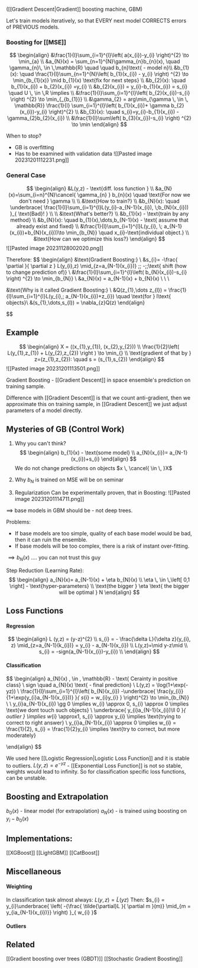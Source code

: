 ([[Gradient Descent|Gradient]] boosting machine, GBM)

Let's train models iteratively, so that EVERY next model CORRECTS errors of PREVIOUS models.

### Boosting for [[MSE]]
$$
\begin{align}
&\frac{1}{l}\sum_{i=1}^{l}\left( a(x_{i})-y_{i} \right)^{2} \to \min_{a} \\
&a_{N}(x) = \sum_{n=1}^{N}\gamma_{n}b_{n}(x), \quad \gamma_{n}\, \in \,\mathbb{R} \quad \quad  b_{n}\text{ - model n}\\
&b_{1}(x): \quad  \frac{1}{l}\sum_{n=1}^{N}\left( b_{1}(x_{i}) - y_{i} \right) ^{2} \to \min_{b_{1}(x)} \mid b_{1}(x) \text{fix for next steps} \\
&b_{2}(x): \quad  b_{1}(x_{i}) + b_{2}(x_{i}) =y_{i} \\
&b_{2}(x_{i}) = y_{i}-b_{1}(x_{i}) = s_{i} \quad U \, \in \,R \implies \\
&\frac{1}{l}\sum_{i=1}^{l}\left( b_{2}(x_{i})-s_{i} \right) ^{2} \to \min_{_{b_{1}}}  \\
&\gamma_{2} = arg\min_{\gamma \, \in \, \mathbb{R}} \frac{1}{l} \sum_{i=1}^{l}\left( b_{1}(x_{i})+ \gamma b_{2}(x_{i})-y_{i} \right)^{2}   \\
&b_{3}(x): \quad s_{i}=y_{i}-b_{1}(x_{i}) - \gamma_{2}b_{2}(x_{i}) \\
&\frac{1}{l}\sum\left( b_{3}(x_{i})-s_{i} \right) ^{2} \to \min 
\end{align}
$$

When to stop?
- GB is overfitting
- Has to be examined with validation data
![[Pasted image 20231201112231.png]]


### General Case
$$
\begin{align}
&L(y,z) - \text{diff. loss function } \\
&a_{N}(x)=\sum_{i=n}^{N}\cancel{ \gamma_{n} } b_{n}(x) \quad  \text{For now we don't need } \gamma \\ \\
&\text{How to train?} \\
&b_{N}(x): \quad \underbrace{ \frac{1}{l}\sum_{i=1}^{l}L(y_{i}-a_{N-1}(x_{i}), \;b_{N}(x_{i})) }_{ \text{Bad}! } \\ \\
&\text{What's better?} \\
&b_{1}(x) - \text{train by any method} \\
&b_{N}(x): \quad b_{1}(x),\dots,b_{N-1}(x) - \text{ assume that already exist and fixed} \\
&\frac{1}{l}\sum_{i=1}^{l}L(y_{i}, \; a_{N-1}(x_{i})+b_{N}(x_{i}))\to \min_{b_{N}} \quad  x_{i}-\text{individual object.} \\
&\text{How can we optimize this loss?}
\end{align}
$$
![[Pasted image 20231128002020.png]]

Therefore:
$$
\begin{align}
&\text{Gradient Boosting:} \\
&s_{i}= -\frac{ \partial  }{ \partial z } L(y_{i},z) \mid_{z=a_{N-1}(x_{i})} \;\;  -\;\;\text{ shift (how to change prediction of)}
  \\
&\frac{1}{l}\sum_{i=1}^{l}\left( b_{N}(x_{i})-s_{i} \right) ^{2} \to \min_{b_{N}} \\
&a_{N}(x) = a_{N-1}(x) + b_{N}(x) \\ \\ \\

&\text{Why is it called Gradient Boosting:} \\
&Q(z_{1},\dots z_{l}) = \frac{1}{l}\sum_{i=1}^{l}L(y_{i},\; a_{N-1}(x_{i})+z_{i}) \quad  \text{for }  l\text{ objects}\\
&(s_{1},\dots,s_{l}) = \nabla_{z}Q(z)
\end{align}

$$

## Example
$$
\begin{align}
X = ((x_{1},y_{1}), (x_{2},y_{2})) \\
\frac{1}{2}\left( L(y_{1},z_{1}) + L(y_{2},z_{2})  \right ) \to \min_{} \\
\text{gradient of that by } z=(z_{1},z_{2}): \quad  s = (s_{1},s_{2}) 
\end{align}
$$
![[Pasted image 20231201113501.png]]

Gradient Boosting - [[Gradient Descent]] in space ensemble's prediction on training sample.

Difference with [[Gradient Descent]] is that we count anti-gradient, then we approximate this on training sample, in [[Gradient Descent]] we just adjust parameters of a model directly.

## Mysteries of GB (Control Work)
1) Why you can't think?
$$
\begin{align}
b_{1}(x) - \text{some model} \\
a_{N}(x_{i})= a_{N-1}(x_{i})+s_{i}
\end{align}
$$
We do not change predictions on objects  $x \, \cancel{ \in \, }X$
2) Why $b_{N}$ is trained on MSE
will be on seminar

3) Regularization
Can be experimentally proven, that in Boosting:
![[Pasted image 20231201114711.png]]

$\implies$ base models in GBM should be - not deep trees.

Problems:
- If base models are too simple, quality of each base model would be bad, then it can ruin the ensemble.
- If base models will be too complex, there is a risk of instant over-fitting. 

$\implies b_{N}(x)$ .... you can not trust this guy

Step Reduction (Learning Rate):
$$
\begin{align}
a_{N}(x)= a_{N-1}(x) + \eta b_{N}(x) \\
\eta \, \in \,\left[ 0,1  \right] - \text{hyper-parameters} \\
\text{the bigger } \eta \text{ the bigger will be optimal } N 
\end{align}
$$
## Loss Functions
#### Regression
$$
\begin{align}
L (y,z) = (y-z)^{2} \\
s_{i} = - \frac{\delta L}{\delta z}(y_{i}, z) \mid_{z=a_{N-1}(k_{i})} = y_{i} - a_{N-1}(x_{i})
 \\
L(y,z)=\mid y-z\mid \\
s_{i} = -sign(a_{N-1}(x_{i})-y_{i}) \\
\end{align}
$$

#### Classification
$$
\begin{align}
a_{N}(x) \, \in \, \mathbb{R} - \text{ Cerainty in positive class} \\
sign \quad a_{N}(x) \text{ - final prediction} \\
L(y,z) = \log(1+\exp(-yz)) \\
\frac{1}{l}\sum_{i=1}^{l}\left( b_{N}(x_{i}) -\underbrace{  \frac{y_{i}}{1+\exp(y_{i}a_{N-1}(x_{i}))} }_{ s_{i} = w_{i}y_{i} } \right)^{2} \to \min_{b_{N}} \\ \\
y_{i}a_{N-1}(x_{i}) \gg 0 \implies w_{i} \approx 0, s_{i} \approx 0 \implies \text{we dont touch such objects} \\
\underbrace{ y_{i}a_{N-1}(x_{i})\ll 0 }_{ outlier } \implies w_{i} \approx1, s_{i} \approx y_{i} \implies \text{trying to correct to right answer} \\
y_{i}a_{N-1}(x_{i}) \approx 0 \implies w_{i} = \frac{1}{2}, s_{i} = \frac{1}{2}y_{i} \implies \text{try to correct, but more moderately}

\end{align}
$$

We used here [[Logistic Regression|Logistic Loss Function]] and it is stable to outliers. 
$L(y,z)=e^{-yz}$ - [[Exponential Loss Function]] is not so stable, weights would lead to infinity. So for classification specific loss functions, can be unstable. 

## Boosting and Extrapolation
$b_{0}(x)$ - linear model (for extrapolation) 
$a_{N}(x)$ - is trained using boosting on $y_{i}-b_{0}(x)$

## Implementations:
[[XGBoost]]
[[LightGBM]]
[[CatBoost]]
## Miscellaneous 
#### Weighting 
In classification task almost always:
$L(y,z) = \tilde{L}(yz)$
Then: $s_{i} = y_{i}\underbrace{ \left( -{\frac{ \tilde{\partial}L }{ \partial m }(m)} \mid_{m = y_{ia_{N-1}(x_{i})}} \right) }_{ w_{i} }$
#### Outliers

## Related
[[Gradient boosting over trees (GBDT)]]
[[Stochastic Gradient Boosting]]